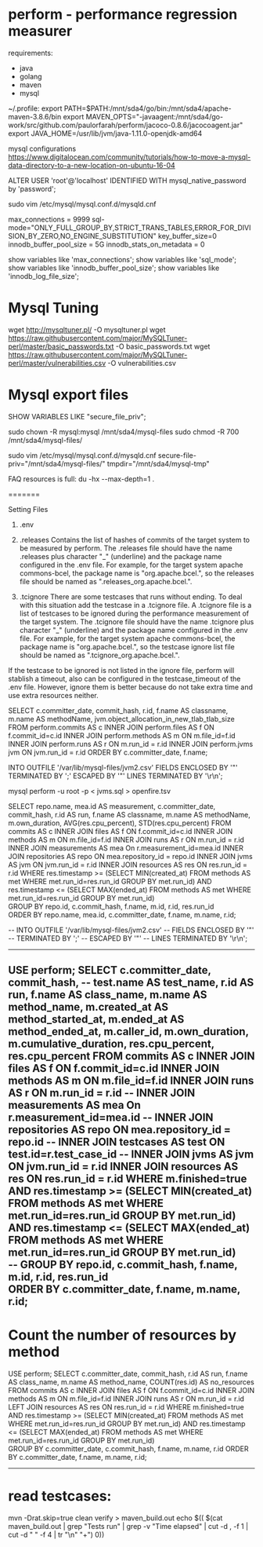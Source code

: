 # perform  - performance regression measurer

requirements:
- java
- golang
- maven
- mysql

~/.profile:
export PATH=$PATH:/mnt/sda4/go/bin:/mnt/sda4/apache-maven-3.8.6/bin
export MAVEN_OPTS="-javaagent:/mnt/sda4/go-work/src/github.com/paulorfarah/perform/jacoco-0.8.6/jacocoagent.jar"
export JAVA_HOME=/usr/lib/jvm/java-1.11.0-openjdk-amd64

mysql configurations
https://www.digitalocean.com/community/tutorials/how-to-move-a-mysql-data-directory-to-a-new-location-on-ubuntu-16-04

ALTER USER 'root'@'localhost' IDENTIFIED WITH mysql_native_password by 'password';

sudo vim /etc/mysql/mysql.conf.d/mysqld.cnf

max_connections = 9999
sql-mode="ONLY_FULL_GROUP_BY,STRICT_TRANS_TABLES,ERROR_FOR_DIVISION_BY_ZERO,NO_ENGINE_SUBSTITUTION"
key_buffer_size=0
innodb_buffer_pool_size = 5G
innodb_stats_on_metadata = 0

show variables like 'max_connections';
show variables like 'sql_mode';
show variables like 'innodb_buffer_pool_size';
show variables like 'innodb_log_file_size';

# Mysql Tuning
wget http://mysqltuner.pl/ -O mysqltuner.pl
wget https://raw.githubusercontent.com/major/MySQLTuner-perl/master/basic_passwords.txt -O basic_passwords.txt
wget https://raw.githubusercontent.com/major/MySQLTuner-perl/master/vulnerabilities.csv -O vulnerabilities.csv


# Mysql export files
SHOW VARIABLES LIKE "secure_file_priv";

sudo chown -R mysql:mysql /mnt/sda4/mysql-files
sudo chmod -R 700 /mnt/sda4/mysql-files/

sudo vim /etc/mysql/mysql.conf.d/mysqld.cnf
secure-file-priv="/mnt/sda4/mysql-files/"
tmpdir="/mnt/sda4/mysql-tmp"

<!-- 2) download jacoco
- $ wget https://search.maven.org/remotecontent?filepath=org/jacoco/jacoco/0.8.6/jacoco-0.8.6.zip
- $ unzip jacoco-0.8.6.zip /path/to/perform

3) download and configure async-profiler: 
- $ wget https://github.com/jvm-profiling-tools/async-profiler/releases/download/v2.6/async-profiler-2.6-linux-x64.tar.gz
- $ tar -xzvf async-profiler-2.6-linux-x64.tar.gz 
- $ sudo apt install openjdk-11-dbg (or openjdk-8-dbg)
- $ sudo sysctl kernel.perf_event_paranoid=1
- $ sudo sysctl kernel.kptr_restrict=0
  
4) configure environment variable MAVEN_OPTS:
- export MAVEN_OPTS=-agentpath:path/to/async-profiler-2.5.1-linux-x64/build/libasyncProfiler.so=start,event=wall,file=profile.txt -->


FAQ
resources is full: 
du -hx --max-depth=1 .

=======

Setting Files
1) .env


2) .releases
Contains the list of hashes of commits of the target system to be measured by perform. The .releases file should have the name .releases plus character "_" (underline) and the package name configured in the .env file.
For example, for the target system apache commons-bcel, the package name is "org.apache.bcel.", so the releases file should be named as ".releases_org.apache.bcel.".

3) .tcignore
There are some testcases that runs without ending. To deal with this situation add the testcase in a .tcignore file. A .tcignore file is a list of testcases to be ignored during the performance measurement of the target system. The .tcignore file should have the name .tcignore plus character "_" (underline) and the package name configured in the .env file.
For example, for the target system apache commons-bcel, the package name is "org.apache.bcel.", so the testcase ignore list file should be named as ".tcignore_org.apache.bcel.".

If the testcase to be ignored is not listed in the ignore file, perform will stablish a timeout, also can be configured in the testcase_timeout of the .env file. However, ignore them is better because do not take extra time and use extra resources neither.

SELECT c.committer_date, commit_hash, r.id, f.name AS classname, m.name AS methodName, jvm.object_allocation_in_new_tlab_tlab_size   FROM perform.commits AS c INNER JOIN perform.files AS f ON f.commit_id=c.id INNER JOIN perform.methods AS m ON m.file_id=f.id INNER JOIN perform.runs AS r ON m.run_id = r.id INNER JOIN perform.jvms jvm ON jvm.run_id = r.id ORDER BY c.committer_date, f.name; 



INTO OUTFILE '/var/lib/mysql-files/jvm2.csv'
          FIELDS ENCLOSED BY '"'
          TERMINATED BY ';'
          ESCAPED BY '"'
          LINES TERMINATED BY '\r\n';

          

mysql perform -u root -p  < jvms.sql > openfire.tsv



SELECT repo.name, mea.id AS measurement, c.committer_date, commit_hash, r.id AS run, f.name AS classname, m.name AS methodName, m.own_duration, 
AVG(res.cpu_percent), STD(res.cpu_percent)
FROM commits AS c
INNER JOIN files AS f ON f.commit_id=c.id
INNER JOIN methods AS m ON m.file_id=f.id
INNER JOIN runs AS r ON m.run_id = r.id
INNER JOIN measurements AS mea On r.measurement_id=mea.id
INNER JOIN repositories AS repo ON mea.repository_id = repo.id
INNER JOIN jvms AS jvm ON jvm.run_id = r.id
INNER JOIN resources AS res ON res.run_id = r.id
WHERE res.timestamp >= (SELECT MIN(created_at) FROM methods AS met WHERE met.run_id=res.run_id GROUP BY met.run_id)
AND res.timestamp <= (SELECT MAX(ended_at) FROM methods AS met WHERE met.run_id=res.run_id GROUP BY met.run_id)     
GROUP BY repo.id, c.commit_hash, f.name, m.id, r.id, res.run_id     
ORDER BY repo.name, mea.id, c.committer_date, f.name, m.name, r.id;


-- INTO OUTFILE '/var/lib/mysql-files/jvm2.csv'
-- FIELDS ENCLOSED BY '"'
-- TERMINATED BY ';'
-- ESCAPED BY '"'
-- LINES TERMINATED BY '\r\n';

---
USE perform;
SELECT c.committer_date, commit_hash, -- test.name AS test_name, 
r.id AS run, f.name AS class_name, 
m.name AS method_name, m.created_at AS method_started_at, m.ended_at AS method_ended_at, m.caller_id, m.own_duration, m.cumulative_duration, 
res.cpu_percent, res.cpu_percent
FROM commits AS c
INNER JOIN files AS f ON f.commit_id=c.id
INNER JOIN methods AS m ON m.file_id=f.id
INNER JOIN runs AS r ON m.run_id = r.id
-- INNER JOIN measurements AS mea On r.measurement_id=mea.id
-- INNER JOIN repositories AS repo ON mea.repository_id = repo.id
-- INNER JOIN testcases AS test ON test.id=r.test_case_id
-- INNER JOIN jvms AS jvm ON jvm.run_id = r.id
INNER JOIN resources AS res ON res.run_id = r.id
WHERE m.finished=true
AND res.timestamp >= (SELECT MIN(created_at) FROM methods AS met WHERE met.run_id=res.run_id GROUP BY met.run_id)
AND res.timestamp <= (SELECT MAX(ended_at) FROM methods AS met WHERE met.run_id=res.run_id GROUP BY met.run_id)     
-- GROUP BY repo.id, c.commit_hash, f.name, m.id, r.id, res.run_id     
ORDER BY c.committer_date, f.name, m.name, r.id;
----

# Count the number of resources by method
USE perform;
SELECT c.committer_date, commit_hash, r.id AS run, f.name AS class_name, 
m.name AS method_name,
COUNT(res.id) AS no_resources 
FROM commits AS c
INNER JOIN files AS f ON f.commit_id=c.id
INNER JOIN methods AS m ON m.file_id=f.id
INNER JOIN runs AS r ON m.run_id = r.id
LEFT JOIN resources AS res ON res.run_id = r.id
WHERE m.finished=true
AND res.timestamp >= (SELECT MIN(created_at) FROM methods AS met WHERE met.run_id=res.run_id GROUP BY met.run_id)
AND res.timestamp <= (SELECT MAX(ended_at) FROM methods AS met WHERE met.run_id=res.run_id GROUP BY met.run_id)   
GROUP BY c.committer_date, c.commit_hash, f.name, m.name, r.id
ORDER BY c.committer_date, f.name, m.name, r.id;


----
# read testcases:
mvn -Drat.skip=true clean verify > maven_build.out
echo $(( $(cat maven_build.out | grep "Tests run" | grep -v "Time elapsed" | cut -d , -f 1 | cut -d " " -f 4 | tr "\n" "+") 0))


